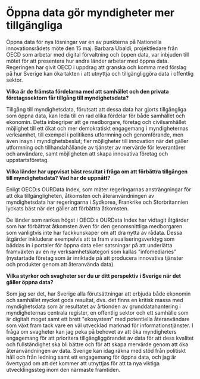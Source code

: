 # Öppna data gör myndigheter mer tillgängliga

Öppna data för nya lösningar var en av punkterna på Nationella innovationsrådets möte den 15 maj. Barbara Ubaldi, projektledare från OECD som arbetar med digital förvaltning och öppen data, var inbjuden till mötet för att presentera hur andra länder arbetar med öppna data. Regeringen har givit OECD i uppdrag att granska och komma med förslag på hur Sverige kan öka takten i att utnyttja och tillgängliggöra data i offentlig sektor.


**Vilka är de främsta fördelarna med att samhället och den privata företagssektorn får tillgång till myndighetsdata?**

Tillgång till myndighetsdata, förutsatt att dessa data har gjorts tillgängliga som öppna data, kan leda till en rad olika fördelar för både samhället och ekonomin. Detta inbegriper att ge medborgare, företag och civilsamhället möjlighet till ett ökat och mer demokratiskt engagemang i myndigheternas verksamhet, till exempel i politikens utformning och genomförande, men även insyn i myndighetsbeslut; fler möjligheter till innovation när det gäller utformning och tillhandahållande av tjänster av mervärde för leverantörer och användare, samt möjligheten att skapa innovativa företag och uppstartsföretag.

**Vilka länder har uppvisat bäst resultat i fråga om att förbättra tillgången till myndighetsdata? Vad har de uppnått?**‎

Enligt OECD:s OURData Index, som mäter regeringarnas ansträngningar för att öka tillgängligheten, åtkomsten och återanvändningen av myndighetsdata har regeringarna i Sydkorea, Frankrike och Storbritannien lyckats bäst när det gäller att förbättra åtkomsten.

De länder som rankas högst i OECD:s OURData Index har vidtagit åtgärder som har förbättrat åtkomsten även för den genomsnittliga medborgaren som vanligtvis inte har fackkunskaper om att dra nytta av rådata. Dessa åtgärder inkluderar exempelvis att ta fram visualiseringsverktyg som bäddas in i portaler för öppna data eller satsningar på att underlätta framväxten av en ny verksamhetskategori som kallas "infomediaries" (nystartade företag som är inriktade på att producera innovativa tjänster och produkter genom att återanvända data).

**Vilka styrkor och svagheter ser du ur ditt perspektiv i Sverige när det gäller öppna data?**

Som jag ser det, har Sverige alla förutsättningar att erbjuda både ekonomin och samhället mycket goda resultat, dvs. det finns en kritisk massa med myndighetsdata som är resultatet av årtionden av grunddatahantering i myndigheternas centrala register, en offentlig sektor och ett samhälle som är digitalt moget samt ett brett "ekosystem" med potentiella återanvändare som växt fram tack vare en väl utvecklad marknad för informationstjänster. I fråga om svagheter kan jag peka på behovet av att öka myndigheters engagemang för att prioritera tillgängliggörandet av data för att dess kvalitet och fullständighet ska bli bättre och för att skapa mervärde genom att öka återanvändningen av data. Sverige kan idag räkna med stöd från politiskt håll och från ledning samt ett engagemang för öppna data, och jag är övertygad om att det kommer att utnyttjas för att ta nya viktiga utvecklingssteg inom den närmaste framtiden.

